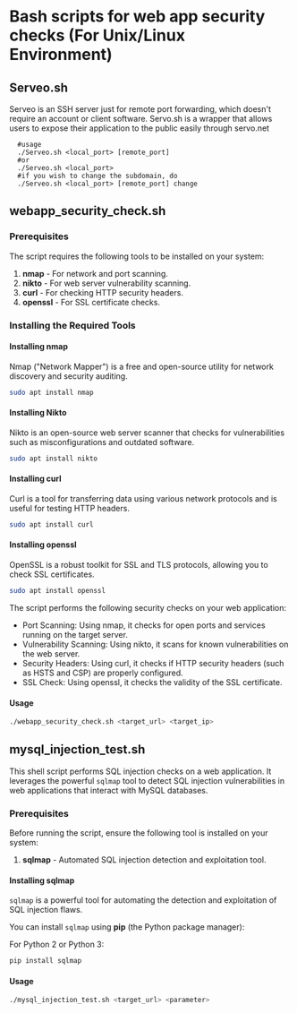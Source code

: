 # Bash scripts for web app security checks (For Unix/Linux Environment)

## Serveo.sh
Serveo is an SSH server just for remote port forwarding, which doesn't require an account or client software. Servo.sh is a wrapper that allows users to expose their application to the public easily through servo.net
```
  #usage
  ./Serveo.sh <local_port> [remote_port]
  #or
  ./Serveo.sh <local_port>
  #if you wish to change the subdomain, do
  ./Serveo.sh <local_port> [remote_port] change
```
## webapp_security_check.sh
### Prerequisites
The script requires the following tools to be installed on your system:

1. **nmap** - For network and port scanning.
2. **nikto** - For web server vulnerability scanning.
3. **curl** - For checking HTTP security headers.
4. **openssl** - For SSL certificate checks.

### Installing the Required Tools

#### Installing nmap
Nmap ("Network Mapper") is a free and open-source utility for network discovery and security auditing.

```bash
sudo apt install nmap
```
#### Installing Nikto
Nikto is an open-source web server scanner that checks for vulnerabilities such as misconfigurations and outdated software.

```bash
sudo apt install nikto
```
#### Installing curl
Curl is a tool for transferring data using various network protocols and is useful for testing HTTP headers.

```Bash
sudo apt install curl
```
#### Installing openssl
OpenSSL is a robust toolkit for SSL and TLS protocols, allowing you to check SSL certificates.

```bash
sudo apt install openssl
```
The script performs the following security checks on your web application:
- Port Scanning: Using nmap, it checks for open ports and services running on the target server.
- Vulnerability Scanning: Using nikto, it scans for known vulnerabilities on the web server.
- Security Headers: Using curl, it checks if HTTP security headers (such as HSTS and CSP) are properly configured.
- SSL Check: Using openssl, it checks the validity of the SSL certificate.

#### Usage
```Bash
./webapp_security_check.sh <target_url> <target_ip>
```

## mysql_injection_test.sh

This shell script performs SQL injection checks on a web application. It leverages the powerful `sqlmap` tool to detect SQL injection vulnerabilities in web applications that interact with MySQL databases.

### Prerequisites

Before running the script, ensure the following tool is installed on your system:

1. **sqlmap** - Automated SQL injection detection and exploitation tool.

#### Installing sqlmap

`sqlmap` is a powerful tool for automating the detection and exploitation of SQL injection flaws.

You can install `sqlmap` using **pip** (the Python package manager):

For Python 2 or Python 3:
```bash
pip install sqlmap
```

#### Usage
```bash
./mysql_injection_test.sh <target_url> <parameter>
```

